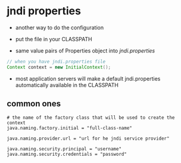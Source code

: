 # jndi properties

- another way to do the configuration

- put the file in your CLASSPATH

- same value pairs of Properties object into *jndi.properties*


```java
// when you have jndi.properties file
Context context = new InitialContext();
```

- most application servers will make a default jndi.properties automatically
  available in the CLASSPATH

## common ones

```properties
# the name of the factory class that will be used to create the context
java.naming.factory.initial = "full-class-name"

java.naming.provider.url = "url for he jndi service provider"

java.naming.security.principal = "username"
java.naming.security.credentials = "password"
```

